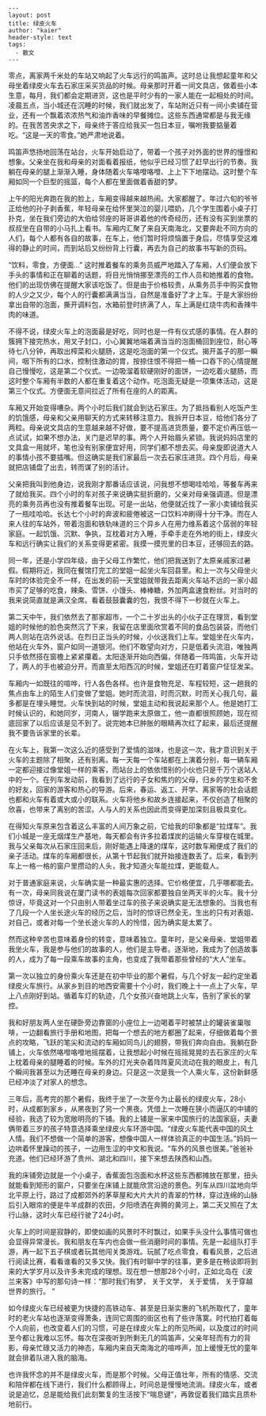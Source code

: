 ```
---
layout: post
title: 绿皮火车
author: "kaier"
header-style: text
tags:
  - 散文
---
```



零点，离家两千米处的车站又响起了火车远行的鸣笛声。这时总让我想起童年和父母坐着绿皮火车去石家庄采买货品的时候。母亲那时开着一间文具店，做着些小本生意，每月，我们都会定期进货，这也是平时少有的一家人能在一起相处的时间。凌晨五点，当小城还在沉睡的时候，我们就出发了，车站附近只有一间小卖铺在营业，还有一个飘着浓浓热气和油炸香味的早餐摊位。这些东西通常都是与我无缘的。在我苦苦央求之下，母亲终于答应给我买一包日本豆，嘱咐我要掂量着吃。“这是一天的零食。”她严肃地说着。

鸣笛声悠扬地回荡在站台，火车开始启动了，带着一个孩子对外面的世界的憧憬和想象。父亲坐在我和母亲的对面看着报纸，他似乎已经习惯了赶早出行的节奏。我躺在母亲的腿上渐渐入睡，身体随着火车咯噔咯噔、上上下下地摆动。这时整个车厢如同一个巨型的摇篮，每个人都在里面做着香甜的梦。

上午的阳光奔跑在我的脸上，车厢变得越来越热闹。大家都醒了。年过六旬的爷爷正给他的孙子剥香蕉，年轻母亲在给怀里哭泣的婴儿喂奶，几个学生围着小桌子打扑克，坐在我们旁边的大伯给邻座的哥哥讲着他的传奇经历，还有没有买到坐票的叔叔坐在自带的小马扎上看书。车厢内汇聚了来自天南海北，又要奔赴不同方向的人们，每个人都有各自的故事，在车上，他们暂时将烦恼置于身后，尽情享受这难得的静止的时间，而到站后又纷纷背上行囊，再去为自己的故事书写新的页码。

“饮料，零食，方便面...” 这时推着餐车的乘务员威严地踏入了车厢，人们便会放下手头的事情和正在聊着的话题，将目光悄悄挪至漂亮的工作人员和她推着的食物。他们的出现仿佛在提醒大家该吃饭了。但是由于价格较贵，从乘务员手中购买食物的人少之又少，每个人的行囊都满满当当，自然是准备好了才上车。于是大家纷纷拿出自带的泡面，撕开调料包，水箱前登时挤满了人，车上满是红烧牛肉和香辣牛肉的味道。

不得不说，绿皮火车上的泡面最是好吃，同时也是一件有仪式感的事情。在人群的簇拥下接完热水，用叉子封口，小心翼翼地端着满当当的泡面桶回到座位，耐心等待七八分钟，再取出榨菜和火腿肠，这是吃泡面的第一个仪式。揭开盖子的那一瞬间，咽下所有的口水，控制住激动的胃，按捺住恨不得把一桶一口吞下的心情提醒自己慢慢吃，这是第二个仪式。一边吸溜着软硬刚好的面饼，一边吃着火腿肠，而这时整个车厢有半数的人都在重复着这个动作。吃泡面无疑是一项集体活动，这是第三个仪式。方便面无意间拉近了所有在座的人的距离。

车厢又开始变得嘈杂。两个小时后我们就会到达石家庄。为了抵挡看别人吃饭产生的饥饿感，母亲和父亲用聊天的方式来转移注意力。我拆开日本豆，给他们各分了两粒。母亲说文具店的生意越来越不好做，要不提高进货质量，要不定价再压低一点试试，如果不想办法，关门是迟早的事。两个人开始眉头紧锁。我说妈妈店里的文具盒一用就坏，笔也没有别家便宜好用，同学们都不想去买。母亲旋即说道大人的事情小孩不要插嘴。但这确实是我们家最后一次去石家庄进货。四个月后，母亲就把店铺盘了出去，转而谋了别的活计。

父亲把我叫到他身边，说我刚才那番话应该说，问我想不想喝哇哈哈，等餐车再来了就给我买。四个小时的车对孩子来说确实挺折磨的，父亲对母亲强调道。但是漂亮的乘务员再也没有推着餐车出现。可是一出站，他便就近找了一家小卖铺给我买了一瓶哇哈哈。长达七个小时的奔波和疲倦被这一口饮料冲刷得十分干净。而在人来人往的车站外，带着泡面和铁轨味道的三个异乡人在用力维系着这个孱弱的年轻家庭。一起饥饿、沉默、争执，互枕着对方入睡，手牵手走在外地的街上，绿皮火车和远行确实让我们的关系变得更紧密。我摸一摸兜里的日本豆，还够回去的路。

同一年，还是小学四年级，由于父母工作繁忙，他们把我送到了太原亲戚家过暑假。假期将近，我同在餐馆打完工的堂姐一起坐火车回县里。和上一次与父母坐火车时的体验完全不一样，在出发的前一天堂姐就带我去距离火车站不远的一家小超市买了足够的吃食，辣条、雪饼、小馒头、棒棒糖，外加两盒速食粉丝。对当时的我来说简直就是满汉全席。看着鼓鼓囊囊的包，我恨不得下一秒就在火车上。

第二天中午，我们依然去了那家超市，一个二十岁出头的小伙子正在理货，看到堂姐的时候他的脸色突然沉了下来，我留在店里面欣赏着不同的食品包装袋，而他们两人则站在店外说话。在烈日正当头的时候，小伙送我们上车。堂姐坐在火车内，他站在火车外，窗户如同一道银河。他们不敢望向对方，只是低着头流泪，唯独两只手依然搭在窗檐上紧紧攥着。太阳逐渐开始向西偏，伴随着一阵鸣笛，火车开动了，两人的手也被迫分开。而直至太阳西沉的时候，堂姐还在盯着窗户怔怔发呆。

车厢内一如既往的喧哗，行人各色各样。也许是食物充足、车程较短，这一趟我的焦点由车上的陌生人们变做了堂姐。她时而流泪，时而沉默，时而关心我几句，最多都是在埋头睡觉。火车快到站的时候，堂姐主动和我说起来那个人。他是她打工时候认识的，和她同岁，河南人，辍学跑来太原做工，他一直都很照顾她，现在彻底回家了以后应该是见不到了。说完她本已肿胀的眼睛再次红了起来，最后还提醒我不要告诉家里的长辈。

在火车上，我第一次这么近的感受到了爱情的滋味，也是这一次，我才意识到关于火车的主题除了相聚，还有别离。每一天每一个车站都在上演着分别，每一辆车厢一定都迎接过像堂姐一样的乘客，而站台上的依依惜别的小伙也只是千万个送站人中的一个。在列车发动前，我看到了远行的子女和焦灼的父母，归乡的学生和不舍的好友，回家的游客和热心的导游。后来，春运、返工、开学、离家等的社会话题也都和火车有着或大或小的联系。火车将他乡和故乡连接起来，不仅创造了相聚的欣喜，也带来了离别的苦涩。人与人的关系也因此而变得更加深刻且极具变化。

在得知火车原来包含着这么丰富的人间万象之前，它给我的印象都是“拉煤车”。我们小城是一座无烟煤生产基地，每天都会有许多拉着煤炭的运输火车穿梭在城里。我与父亲每次从石家庄回来后，刚好能遇上降速的煤车，这时数车厢便成了我们的亲子活动。煤车的车厢都很长，从第十节起我们就开始接连数丢了。后来，看到列车上一格一格的窗户里攒动的人头，我才知道火车能拉煤，更能载人。

对于普通家庭来说，火车确实是一种最实惠的选择。它价格便宜，几乎哪都能去。有一次，母亲同我说在厦门读书的表姐每次回家都要独自坐两天半的火车。我十分惊讶，毕竟这对一个只由别人带着坐过车的孩子来说确实是无法想象的。当我也有了几段一个人坐长途火车的经历之后，当时的惊讶已然全无，生出的只有对表姐、对自己，或者对每一个坐长途火车的人的怜惜，因为确实是太累了。

然而这种辛苦也意味着身份的转变，意味着独立。童年时，是父亲母亲、堂姐带着我坐火车，我是参与他们的故事的人，他们是主导者。逐渐地，我成为了创造故事的人，成为了每一段乘车故事的主角，也变成了我带着那些曾经的“大人”坐车。

第一次以独立的身份乘火车还是在初中毕业的那个暑假，与几个好友一起约定坐着绿皮火车旅行。从家乡到目的地西安需要十个小时，我们晚上十一点上了火车，早上八点刚好到站。循着车灯的轨迹，几个女孩兴奋地跳上火车，告别了家长的掌控。

我和好朋友两人坐在硬卧旁边靠窗的小座位上一边喝着平时被禁止的罐装雀巢咖啡，一边翻看旅行手册和地图，把每一个想去的地方都圈了起来，仔细做着每个景点的攻略，飞跃的笔尖和流动的车厢如同鸟儿的翅膀，带我们奔向自由。我躺在卧铺上，火车依然咯噔咯噔地摇摆着，让我想起小时候在摇摇晃晃的去石家庄的火车上枕着母亲的腿睡着的时候。车外的灯光夹杂着阵阵夏风流动在我的眼皮上，有几个瞬间我甚至以为还睡在母亲的身边。只是这一次是我一个人乘火车，这份新鲜感已经冲淡了对家人的想念。

三年后，高考完的那个暑假，我终于坐了一次至今为止最长的绿皮火车，28小时，从成都到家乡，从黑夜到了另一个黑夜。凭借上一次睡在狭小而逼仄的中铺的经验，我选了较为宽敞明亮的下铺。我的上铺是一家来中国旅行的法国家庭，夫妻俩带着三岁的孩子特意选择乘坐绿皮火车环游中国。“绿皮火车能代表中国的风土人情。我们不想做一个简单的游客，想像中国人一样体验真正的中国生活。”妈妈一边哄着怀里躁动的孩子，一边用生涩的中文和我说。“车外的风景也很美。”爸爸补充道。他们已经环游了贵州、湖北和四川，接下来想去陕西和山西。

我的床铺旁边就是一个小桌子，香蕉面包泡面和水杯这些东西都摊放在那里，扭头就能看到矩形的窗户，只要坐在床铺上就能欣赏沿途的景色。列车从四川盆地向华北平原上行，路过了成都郊外的茅草屋和大片大片的青翠的竹林，穿过连绵的山脉后引入眼帘的便是牛羊成群的农田，夕阳喷洒在奔腾的黄河上，第二天又照在了太行山脉，这时火车已经行驶了24小时。

火车上的时间是寂静的，即使如画的风景时不时飘过，如果手头没什么事情可做也会显得异常漫长。我和朋友在车内也会做一些消磨时间的事情。先是一起组队打手游，再一起下五子棋或者玩其他闯关类游戏。玩腻了吃点零食，看看风景，之后进行阅读比赛，看看谁看的又多又快。我们有时聊中学的往事，更多是在畅谈即将到来的大学岁月以及许多未完成的理想。现在想一想那28个小时，正如北岛在《波兰来客》中写的那句诗一样：“那时我们有梦， 关于文学， 关于爱情， 关于穿越世界的旅行。 ”

如今绿皮火车已经被更为快捷的高铁动车、甚至是日渐实惠的飞机所取代了，童年时的老火车站也逐渐变得萧条，连同它周围的街区也有了些许落寞。时代拍打着每个人向前，也改变着人们的习惯，可是在绿皮火车上的所见所闻，以及度过的时间至今都让我难以忘怀。每次在深夜听到所剩无几的鸣笛声，父亲年轻而有力的背影，母亲忙碌又活力的神态，车厢内来自天南海北的喧哗声，加上缓慢无忧的童年就会排着队进入我的脑海。

也许我怀念的并不是绿皮火车，而是那个时候。父母正值壮年，所有的情感、交流和陪伴都在线下进行，我们什么都顾得上，时间总是慢慢地流淌。绿皮火车，或者说是追忆，总是能给我们此刻繁复的生活按下“喘息键”，再敦促着我们踏实且质朴地前行。